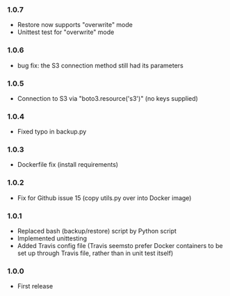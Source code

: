 ### 1.0.7

* Restore now supports "overwrite" mode
* Unittest test for "overwrite" mode

### 1.0.6

* bug fix: the S3 connection method still had its parameters

### 1.0.5

* Connection to S3 via "boto3.resource('s3')" (no keys supplied)

### 1.0.4

* Fixed typo in backup.py

### 1.0.3

* Dockerfile fix (install requirements)

### 1.0.2

* Fix for Github issue 15 (copy utils.py over into Docker image)

### 1.0.1

* Replaced bash (backup/restore) script by Python script
* Implemented unittesting
* Added Travis config file (Travis seemsto prefer Docker containers to be set up through Travis file, rather than in unit test itself)

### 1.0.0

* First release
